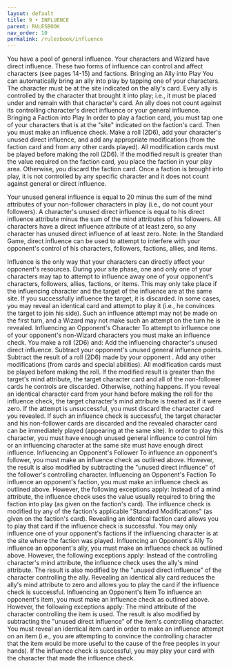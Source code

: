 ```yaml
---
layout: default
title: 9 • INFLUENCE
parent: RULESBOOK
nav_order: 10
permalink: /rulesbook/influence
---
```


You  have  a pool of general influence. Your characters and Wizard have  direct
influence.  These two forms of influence can control and affect characters  (see
pages 14-15) and factions.
Bringing an Ally into Play
 You  can  automatically  bring  an  ally into  play  by  tapping  one  of  your
characters.  The  character must be at the site indicated on  the  ally's  card.
Every  ally is controlled by the character that brought it into play;  i.e.,  it
must  be  placed under and remain with that character's card. An ally  does  not
count  against  its  controlling character's direct influence  or  your  general
influence.
Bringing a Faction into Play
 In  order to play a faction card, you must tap one of your characters  that  is
at  the  "site" indicated on the faction's card. Then you must make an influence
check. Make a roll (2D6), add your character's unused direct influence, and  add
any  appropriate modifications (from the faction card and from any  other  cards
played). All modification cards must be played before making the roll (2D6).
 If  the modified result is greater than the value required on the faction card,
you  place  the  faction in your play area. Otherwise, you discard  the  faction
card.  Once a faction is brought into play, it is not controlled by any specific
character and it does not count against general or direct influence.
                                       
 Your  unused  general  influence is equal to 20  minus  the  sum  of  the  mind
attributes  of  your non-follower characters in play (i.e., do  not  count  your
followers).
 A  character's  unused  direct  influence is  equal  to  his  direct  influence
attribute  minus the sum of the mind attributes of his followers. All characters
have  a direct influence attribute of at least zero, so any character has unused
direct influence of at least zero.
 Note:  In  the  Standard Game, direct influence can be  used  to  attempt  to
 interfere   with  your  opponent's  control  of  his  characters,  followers,
 factions, allies, and items.
 
  Influence  is  the  only  way that your characters  can  directly  affect  your
opponent's  resources.  During  your site  phase,  one  and  only  one  of  your
characters  may  tap  to  attempt  to influence  away  one  of  your  opponent's
characters, followers, allies, factions, or items. This may only take  place  if
the  influencing character and the target of the influence are at the same site.
If  you  successfully influence the target, it is discarded. In some cases,  you
may  reveal  an  identical card and attempt to play it (i.e., he  convinces  the
target to join his side).
 Such  an influence attempt may not be made on the first turn, and a Wizard  may
not make such an attempt on the turn he is revealed.
Influencing an Opponent's Character
 To  attempt to influence one of your opponent's non-Wizard characters you  must
make an influence check. You make a roll (2D6) and:
 Add the influencing character's unused direct influence.
 Subtract your opponent's unused general influence points.
 Subtract the result of a roll (2D6) made by your opponent .
 Add any other modifications (from cards and special abilities). All
 modification cards must be played before making the roll.
 If  the modified result is greater than the target's mind attribute, the target
character  card  and  all of the non-follower cards he controls  are  discarded.
Otherwise, nothing happens.
 If  you  reveal  an identical character card from your hand before  making  the
roll  for the influence check, the target character's mind attribute is  treated
as  if  it  were  zero.  If the attempt is unsuccessful, you  must  discard  the
character  card  you  revealed. If such an influence check  is  successful,  the
target  character  and  his non-follower cards are discarded  and  the  revealed
character card can be immediately played (appearing at the same site). In  order
to play this character, you must have enough unused general influence to control
him  or  an  influencing  character at the same site  must  have  enough  direct
influence.
Influencing an Opponent's Follower
 To  influence  an  opponent's follower, you must make  an  influence  check  as
outlined above. However, the result is also modified by subtracting the  "unused
direct influence" of the follower's controlling character.
Influencing an Opponent's Faction
 To  influence  an  opponent's  faction, you must make  an  influence  check  as
outlined above. However, the following exceptions apply:
 Instead of a mind attribute, the influence check uses the value usually
 required to bring the faction into play (as given on the faction's card).
 The influence check is modified by any of the faction's applicable "Standard
 Modifications" (as given on the faction's card).
 Revealing an identical faction card allows you to play that card if the
 influence check is successful.
 You  may  only  influence one of your opponent's factions  if  the  influencing
character is at the site where the faction was played.
Influencing an Opponent's Ally
 To  influence an opponent's ally, you must make an influence check as  outlined
above. However, the following exceptions apply:
 Instead  of  the  controlling character's mind attribute, the  influence  check
 uses the ally's mind attribute.
 The  result is also modified by the "unused direct influence" of the  character
 controlling the ally.
 Revealing an identical ally card reduces the ally's mind attribute to zero  and
 allows you to play the card if the influence check is successful.
Influencing an Opponent's Item
 To  influence an opponent's item, you must make an influence check as  outlined
above. However, the following exceptions apply:
 The mind attribute of the character controlling the item is used.
 The  result  is  also modified by subtracting the "unused direct influence"  of
 the item's controlling character.
 You  must  reveal an identical item card in order to make an influence  attempt
 on  an  item  (i.e.,  you are attempting to convince the controlling  character
 that  the  item would be more useful to the cause of the free peoples  in  your
 hands).  If the influence check is successful, you may play your card with  the
 character that made the influence check.

